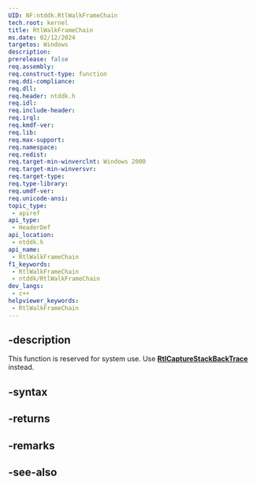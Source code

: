 ```yaml
---
UID: NF:ntddk.RtlWalkFrameChain
tech.root: kernel
title: RtlWalkFrameChain
ms.date: 02/12/2024
targetos: Windows
description: 
prerelease: false
req.assembly: 
req.construct-type: function
req.ddi-compliance: 
req.dll: 
req.header: ntddk.h
req.idl: 
req.include-header: 
req.irql: 
req.kmdf-ver: 
req.lib: 
req.max-support: 
req.namespace: 
req.redist: 
req.target-min-winverclnt: Windows 2000
req.target-min-winversvr: 
req.target-type: 
req.type-library: 
req.umdf-ver: 
req.unicode-ansi: 
topic_type:
 - apiref
api_type:
 - HeaderDef
api_location:
 - ntddk.h
api_name:
 - RtlWalkFrameChain
f1_keywords:
 - RtlWalkFrameChain
 - ntddk/RtlWalkFrameChain
dev_langs:
 - c++
helpviewer_keywords:
 - RtlWalkFrameChain
---
```


## -description

This function is reserved for system use. Use [**RtlCaptureStackBackTrace**](../ntifs/nf-ntifs-rtlcapturestackbacktrace.md) instead.

## -syntax

## -returns

## -remarks

## -see-also

